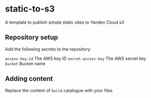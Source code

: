 # static-to-s3
A template to publish simple static sites to Yandex Cloud s3

## Repository setup

Add the following secrets to the repository:

`access-key-id` The AWS key ID
`secret-access-key` The AWS secret key
`bucket` Bucket name

## Adding content
Replace the content of `build` catalogue with your files 
